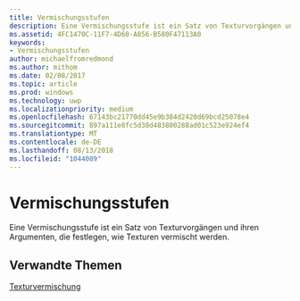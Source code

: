 ```yaml
---
title: Vermischungsstufen
description: Eine Vermischungsstufe ist ein Satz von Texturvorgängen und ihren Argumenten, die festlegen, wie Texturen vermischt werden.
ms.assetid: 4FC1470C-11F7-4D60-A856-B580F47113A0
keywords:
- Vermischungsstufen
author: michaelfromredmond
ms.author: mithom
ms.date: 02/08/2017
ms.topic: article
ms.prod: windows
ms.technology: uwp
ms.localizationpriority: medium
ms.openlocfilehash: 67143bc21770dd45e9b384d2420d69bcd25078e4
ms.sourcegitcommit: 897a111e8fc5d38d483800288ad01c523e924ef4
ms.translationtype: MT
ms.contentlocale: de-DE
ms.lasthandoff: 08/13/2018
ms.locfileid: "1044089"
---
```

# <a name="blending-stages"></a>Vermischungsstufen


Eine Vermischungsstufe ist ein Satz von Texturvorgängen und ihren Argumenten, die festlegen, wie Texturen vermischt werden.

## <a name="span-idrelated-topicsspanrelated-topics"></a><span id="related-topics"></span>Verwandte Themen


[Texturvermischung](texture-blending.md)

 

 




